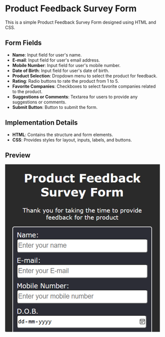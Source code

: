 # Product Feedback Survey Form

This is a simple Product Feedback Survey Form designed using HTML and CSS.

## Form Fields

- **Name**: Input field for user's name.
- **E-mail**: Input field for user's email address.
- **Mobile Number**: Input field for user's mobile number.
- **Date of Birth**: Input field for user's date of birth.
- **Product Selection**: Dropdown menu to select the product for feedback.
- **Rating**: Radio buttons to rate the product from 1 to 5.
- **Favorite Companies**: Checkboxes to select favorite companies related to the product.
- **Suggestions or Comments**: Textarea for users to provide any suggestions or comments.
- **Submit Button**: Button to submit the form.

## Implementation Details

- **HTML**: Contains the structure and form elements.
- **CSS**: Provides styles for layout, inputs, labels, and buttons.

## Preview
![Product Survey Preview](product_survey.png)
